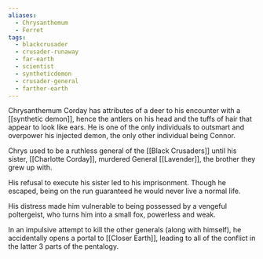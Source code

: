 ```yaml
---
aliases:
  - Chrysanthemum
  - Ferret
tags:
  - blackcrusader
  - crusader-runaway
  - far-earth
  - scientist
  - syntheticdemon
  - crusader-general
  - farther-earth
---
```

Chrysanthemum Corday has attributes of a deer to his encounter with a  [[synthetic demon]], hence the antlers on his head and the tuffs of hair that appear to look like ears. He is one of the only individuals to outsmart and overpower his injected demon, the only other individual being Connor.

Chrys used to be a ruthless general of the [[Black Crusaders]] until his sister, [[Charlotte Corday]], murdered General [[Lavender]], the brother they grew up with. 

His refusal to execute his sister led to his imprisonment. Though he escaped, being on the run guaranteed he would never live a normal life. 

His distress made him vulnerable to being possessed by a vengeful poltergeist, who turns him into a small fox, powerless and weak.

In an impulsive attempt to kill the other generals (along with himself), he accidentally opens a portal to [[Closer Earth]], leading to all of the conflict in the latter 3 parts of the pentalogy.